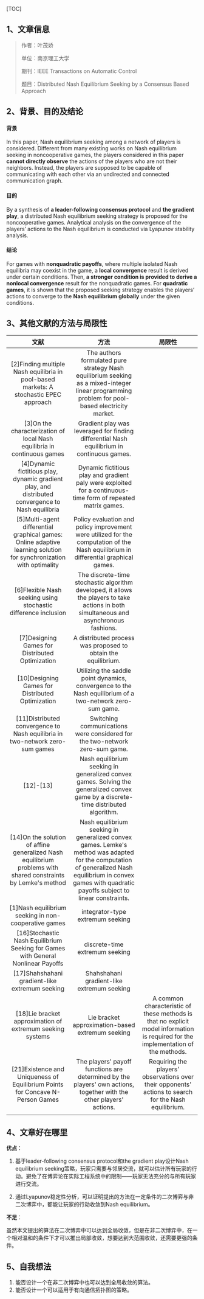 [TOC]

## 1、文章信息

> 作者：叶茂娇
>
> 单位：南京理工大学
>
> 期刊：IEEE Transactions on Automatic Control
>
> 题目：Distributed Nash Equilibrium Seeking by a Consensus Based Approach

## 2、背景、目的及结论

#### 背景

In this paper, Nash equilibrium seeking among a network of players is considered. Different from many existing works on Nash equilibrium seeking in noncooperative games, the players considered in this paper **cannot directly observe** the actions of the players who are not their neighbors. Instead, the players are supposed to be capable of communicating with each other via an undirected and connected communication graph.

#### 目的

By a synthesis of **a leader-following consensus protocol** and **the gradient play**, a distributed Nash equilibrium seeking strategy is proposed for the noncooperative games. Analytical analysis on the convergence of the players’ actions to the Nash equilibrium is conducted via Lyapunov stability analysis.

#### 结论

For games with **nonquadratic payoffs**, where multiple isolated Nash equilibria may coexist in the game, a **local convergence** result is derived under certain conditions. Then, **a stronger condition is provided to derive a nonlocal convergence** result for the nonquadratic games. For **quadratic games**, it is shown that the proposed seeking strategy enables the players’ actions to converge to the **Nash equilibrium globally** under the given conditions.

## 3、其他文献的方法与局限性

|                             文献                             |                             方法                             |                            局限性                            |
| :----------------------------------------------------------: | :----------------------------------------------------------: | :----------------------------------------------------------: |
| [2]Finding multiple Nash equilibria in pool-based markets: A stochastic EPEC approach | The authors formulated pure strategy Nash equilibrium seeking as a mixed-integer linear programming problem for pool-based electricity market. |                                                              |
| [3]On the characterization of local Nash equilibria in continuous games | Gradient play was leveraged for finding differential Nash equilibrium in continuous games. |                                                              |
| [4]Dynamic fictitious play, dynamic gradient play, and distributed convergence to Nash equilibria | Dynamic fictitious play and gradient paly were exploited for a continuous-time form of repeated matrix games. |                                                              |
| [5]Multi-agent differential graphical games: Online adaptive learning solution for synchronization with optimality | Policy evaluation and policy improvement were utilized for the computation of the Nash equilibrium in differential graphical games. |                                                              |
| [6]Flexible Nash seeking using stochastic difference inclusion | The discrete-time stochastic algorithm developed, it allows the players to take actions in both simultaneous and asynchronous fashions. |                                                              |
|       [7]Designing Games for Distributed Optimization        | A distributed process was proposed to obtain the equilibrium. |                                                              |
|       [10]Designing Games for Distributed Optimization       | Utilizing the saddle point dynamics, convergence to the Nash equilibrium of a two-network zero-sum game. |                                                              |
| [11]Distributed convergence to Nash equilibria in two-network zero-sum games | Switching communications were considered for the two-network  zero-sum game. |                                                              |
|                          [12]-[13]                           | Nash equilibrium seeking in generalized convex games. Solving the generalized convex game by a discrete-time distributed algorithm. |                                                              |
| [14]On the solution of affine generalized Nash equilibrium problems with shared constraints by Lemke's method | Nash equilibrium seeking in generalized convex games. Lemke's method was adapted for the computation of generalized Nash equilibrium in convex games with quadratic payoffs subject to linear constraints. |                                                              |
|     [1]Nash equilibrium seeking in non-cooperative games     |               integrator-type extremum seeking               |                                                              |
| [16]Stochastic Nash Equilibrium Seeking for Games with General Nonlinear Payoffs |                discrete-time extremum seeking                |                                                              |
|        [17]Shahshahani gradient-like extremum seeking        |          Shahshahani gradient-like extremum seeking          |                                                              |
|  [18]Lie bracket approximation of extremum seeking systems   |       Lie bracket approximation-based extremum seeking       | A common characteristic of these methods is that no explicit model information is required for the implementation of the methods. |
| [21]Existence and Uniqueness of Equilibrium Points for Concave N-Person Games | The players' payoff functions are determined by the players' own actions, together with the other players' actions. | Requiring the players' observations over their opponents' actions to search for the Nash equilibrium. |
|                                                              |                                                              |                                                              |

## 4、文章好在哪里

**优点**：

1. 基于leader-following consensus protocol和the gradient play设计Nash equilibrium seeking策略，玩家只需要与邻居交流，就可以估计所有玩家的行动。避免了在博弈论在实际工程系统中的限制——玩家无法充分的与所有玩家进行交流。

2. 通过Lyapunov稳定性分析，可以证明提出的方法在一定条件的二次博弈与非二次博弈中，都能让玩家的行动收敛到Nash equilibrium。

**不足**：

虽然本文提出的算法在二次博弈中可以达到全局收敛，但是在非二次博弈中，在一个相对温和的条件下才可以推出局部收敛，想要达到大范围收敛，还需要更强的条件。

## 5、自我想法

1. 能否设计一个在非二次博弈中也可以达到全局收敛的算法。
2. 能否设计一个可以适用于有向通信拓扑图的策略。



